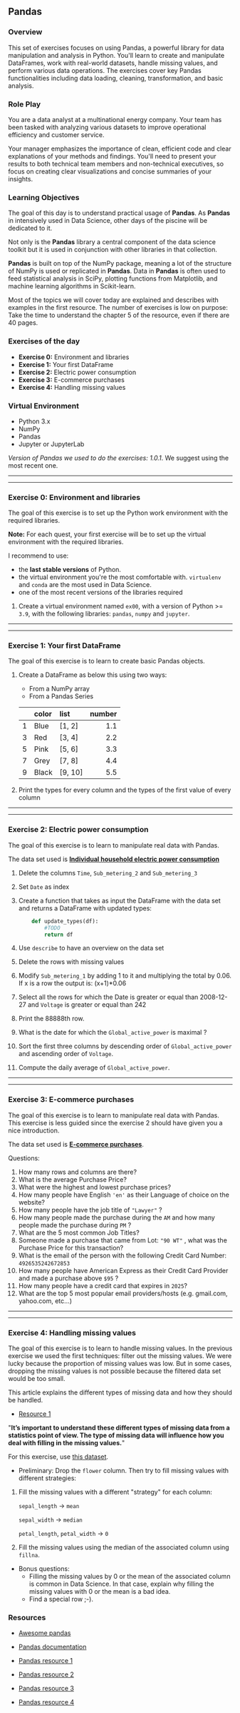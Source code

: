 ## Pandas

### Overview

This set of exercises focuses on using Pandas, a powerful library for data manipulation and analysis in Python. You'll learn to create and manipulate DataFrames, work with real-world datasets, handle missing values, and perform various data operations. The exercises cover key Pandas functionalities including data loading, cleaning, transformation, and basic analysis.

### Role Play

You are a data analyst at a multinational energy company. Your team has been tasked with analyzing various datasets to improve operational efficiency and customer service.

Your manager emphasizes the importance of clean, efficient code and clear explanations of your methods and findings. You'll need to present your results to both technical team members and non-technical executives, so focus on creating clear visualizations and concise summaries of your insights.

### Learning Objectives

The goal of this day is to understand practical usage of **Pandas**.
As **Pandas** in intensively used in Data Science, other days of the piscine will be dedicated to it.

Not only is the **Pandas** library a central component of the data science toolkit but it is used in conjunction with other libraries in that collection.

**Pandas** is built on top of the NumPy package, meaning a lot of the structure of NumPy is used or replicated in **Pandas**. Data in **Pandas** is often used to feed statistical analysis in SciPy, plotting functions from Matplotlib, and machine learning algorithms in Scikit-learn.

Most of the topics we will cover today are explained and describes with examples in the first resource. The number of exercises is low on purpose: Take the time to understand the chapter 5 of the resource, even if there are 40 pages.

### Exercises of the day

- **Exercise 0:** Environment and libraries
- **Exercise 1:** Your first DataFrame
- **Exercise 2:** Electric power consumption
- **Exercise 3:** E-commerce purchases
- **Exercise 4:** Handling missing values

### Virtual Environment

- Python 3.x
- NumPy
- Pandas
- Jupyter or JupyterLab

_Version of Pandas we used to do the exercises: 1.0.1_.
We suggest using the most recent one.

---

---

### Exercise 0: Environment and libraries

The goal of this exercise is to set up the Python work environment with the required libraries.

**Note:** For each quest, your first exercise will be to set up the virtual environment with the required libraries.

I recommend to use:

- the **last stable versions** of Python.
- the virtual environment you're the most comfortable with. `virtualenv` and `conda` are the most used in Data Science.
- one of the most recent versions of the libraries required

1. Create a virtual environment named `ex00`, with a version of Python >= `3.9`, with the following libraries: `pandas`, `numpy` and `jupyter`.

---

---

### Exercise 1: Your first DataFrame

The goal of this exercise is to learn to create basic Pandas objects.

1. Create a DataFrame as below this using two ways:

   - From a NumPy array
   - From a Pandas Series

   |     | color | list    | number |
   | --: | :---- | :------ | -----: |
   |   1 | Blue  | [1, 2]  |    1.1 |
   |   3 | Red   | [3, 4]  |    2.2 |
   |   5 | Pink  | [5, 6]  |    3.3 |
   |   7 | Grey  | [7, 8]  |    4.4 |
   |   9 | Black | [9, 10] |    5.5 |

2. Print the types for every column and the types of the first value of every column

---

---

### Exercise 2: Electric power consumption

The goal of this exercise is to learn to manipulate real data with Pandas.

The data set used is [**Individual household electric power consumption**](https://assets.01-edu.org/ai-branch/piscine-ai/household_power_consumption.txt)

1. Delete the columns `Time`, `Sub_metering_2` and `Sub_metering_3`
2. Set `Date` as index
3. Create a function that takes as input the DataFrame with the data set and returns a DataFrame with updated types:

   ```python
       def update_types(df):
           #TODO
           return df
   ```

4. Use `describe` to have an overview on the data set
5. Delete the rows with missing values
6. Modify `Sub_metering_1` by adding 1 to it and multiplying the total by 0.06. If x is a row the output is: (x+1)\*0.06
7. Select all the rows for which the Date is greater or equal than 2008-12-27 and `Voltage` is greater or equal than 242
8. Print the 88888th row.
9. What is the date for which the `Global_active_power` is maximal ?
10. Sort the first three columns by descending order of `Global_active_power` and ascending order of `Voltage`.
11. Compute the daily average of `Global_active_power`.

---

---

### Exercise 3: E-commerce purchases

The goal of this exercise is to learn to manipulate real data with Pandas. This exercise is less guided since the exercise 2 should have given you a nice introduction.

The data set used is [**E-commerce purchases**](./data/Ecommerce_purchases.txt).

Questions:

1. How many rows and columns are there?
2. What is the average Purchase Price?
3. What were the highest and lowest purchase prices?
4. How many people have English `'en'` as their Language of choice on the website?
5. How many people have the job title of `"Lawyer"` ?
6. How many people made the purchase during the `AM` and how many people made the purchase during `PM` ?
7. What are the 5 most common Job Titles?
8. Someone made a purchase that came from Lot: `"90 WT"` , what was the Purchase Price for this transaction?
9. What is the email of the person with the following Credit Card Number: `4926535242672853`
10. How many people have American Express as their Credit Card Provider and made a purchase above `$95` ?
11. How many people have a credit card that expires in `2025`?
12. What are the top 5 most popular email providers/hosts (e.g. gmail.com, yahoo.com, etc...)

---

---

### Exercise 4: Handling missing values

The goal of this exercise is to learn to handle missing values. In the previous exercise we used the first techniques: filter out the missing values. We were lucky because the proportion of missing values was low. But in some cases, dropping the missing values is not possible because the filtered data set would be too small.

This article explains the different types of missing data and how they should be handled.

- [Resource 1](https://towardsdatascience.com/data-cleaning-with-python-and-pandas-detecting-missing-values-3e9c6ebcf78b)

"**It’s important to understand these different types of missing data from a statistics point of view. The type of missing data will influence how you deal with filling in the missing values.**"

For this exercise, use [this dataset](./data/iris.csv).

- Preliminary: Drop the `flower` column. Then try to fill missing values with different strategies:

1. Fill the missing values with a different "strategy" for each column:

   `sepal_length` -> `mean`

   `sepal_width` -> `median`

   `petal_length`, `petal_width` -> `0`

2. Fill the missing values using the median of the associated column using `fillna`.

- Bonus questions:
  - Filling the missing values by 0 or the mean of the associated column is common in Data Science. In that case, explain why filling the missing values with 0 or the mean is a bad idea.
  - Find a special row ;-).

### Resources

- [Awesome pandas](https://github.com/tommyod/awesome-pandas)

- [Pandas documentation](https://pandas.pydata.org/docs/)

- [Pandas resource 1](https://jakevdp.github.io/PythonDataScienceHandbook/)

- [Pandas resource 2](https://pandas.pydata.org/Pandas_Cheat_Sheet.pdf)

- [Pandas resource 3](https://www.learndatasci.com/tutorials/python-pandas-tutorial-complete-introduction-for-beginners/)

- [Pandas resource 4](https://jakevdp.github.io/PythonDataScienceHandbook/03.04-missing-values.html)
